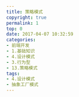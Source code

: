 ```yaml
---
title: 策略模式
copyright: true
permalink: 1
top: 0
date: 2017-04-07 10:32:59
categories:
- 前端开发
- 1.基础知识
- 4.设计模式
- 3.行为型
- 13.策略模式
tags:
- 4.设计模式
- 抽象工厂模式
---
```

